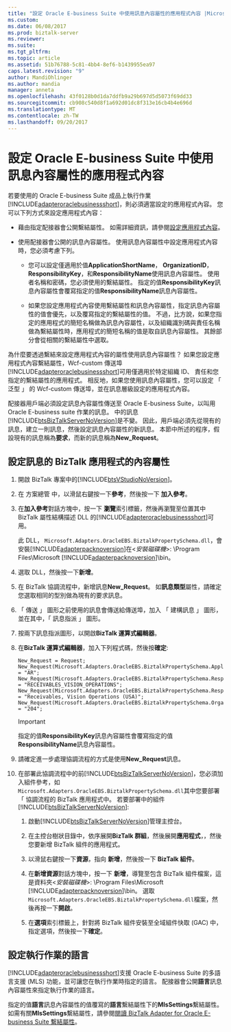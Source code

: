 ```yaml
---
title: "設定 Oracle E-business Suite 中使用訊息內容屬性的應用程式內容 |Microsoft 文件"
ms.custom: 
ms.date: 06/08/2017
ms.prod: biztalk-server
ms.reviewer: 
ms.suite: 
ms.tgt_pltfrm: 
ms.topic: article
ms.assetid: 51b76788-5c81-4bb4-8ef6-b1439955ea97
caps.latest.revision: "9"
author: MandiOhlinger
ms.author: mandia
manager: anneta
ms.openlocfilehash: 43f0128b0d1da7ddfb9a29b697d5d5073f69dd33
ms.sourcegitcommit: cb908c540d8f1a692d01dc8f313e16cb4b4e696d
ms.translationtype: MT
ms.contentlocale: zh-TW
ms.lasthandoff: 09/20/2017
---
```

# <a name="configure-the-application-context-using-message-context-properties-in-oracle-e-business-suite"></a>設定 Oracle E-business Suite 中使用訊息內容屬性的應用程式內容
若要使用的 Oracle E-business Suite 成品上執行作業[!INCLUDE[adapteroraclebusinessshort](../../includes/adapteroraclebusinessshort-md.md)]，則必須適當設定的應用程式內容。 您可以下列方式來設定應用程式內容：  
  
-   藉由指定配接器會公開繫結屬性。 如需詳細資訊，請參閱[設定應用程式內容](../../adapters-and-accelerators/adapter-oracle-ebs/set-application-context.md)。  
  
-   使用配接器會公開的訊息內容屬性。 使用訊息內容屬性中設定應用程式內容時，您必須考慮下列。  
  
    -   您可以設定僅適用於值**ApplicationShortName**， **OrganizationID**， **ResponsibilityKey**，和**ResponsibilityName**使用訊息內容屬性。 使用者名稱和密碼，您必須使用的繫結屬性。 指定的值**ResponsibilityKey**訊息內容屬性會覆寫指定的值**ResponsibilityName**訊息內容屬性。  
  
    -   如果您設定應用程式內容使用繫結屬性和訊息內容屬性，指定訊息內容屬性的值會優先，以及覆寫指定的繫結屬性的值。 不過，比方說，如果您指定的應用程式的簡短名稱做為訊息內容屬性，以及組織識別碼與責任名稱做為繫結屬性時，應用程式的簡短名稱的值是取自訊息內容屬性。 其餘部分會從相關的繫結屬性中選取。  
  
 為什麼要透過繫結來設定應用程式內容的屬性使用訊息內容屬性？ 如果您設定應用程式內容繫結屬性，Wcf-custom 傳送埠[!INCLUDE[adapteroraclebusinessshort](../../includes/adapteroraclebusinessshort-md.md)]可用僅適用於特定組織 ID、 責任和您指定的繫結屬性的應用程式。 相反地，如果您使用訊息內容屬性，您可以設定 「 泛型 」 的 Wcf-custom 傳送埠，並在訊息層級設定的應用程式內容。  
  
 配接器用戶端必須設定訊息內容屬性傳送至 Oracle E-business Suite，以叫用 Oracle E-business suite 作業的訊息。 中的訊息[!INCLUDE[btsBizTalkServerNoVersion](../../includes/btsbiztalkservernoversion-md.md)]是不變。 因此，用戶端必須先從現有的訊息，建立一則訊息，然後設定訊息內容屬性的新訊息。 本節中所述的程序，假設現有的訊息稱為**要求**，而新的訊息稱為**New_Request**。  
  
## <a name="set-the-message-context-properties-for-biztalk-applications"></a>設定訊息的 BizTalk 應用程式的內容屬性  
  
1.  開啟 BizTalk 專案中的[!INCLUDE[btsVStudioNoVersion](../../includes/btsvstudionoversion-md.md)]。  
  
2.  在 方案總管 中，以滑鼠右鍵按一下**參考**，然後按一下 **加入參考**。  
  
3.  在**加入參考**對話方塊中，按一下 **瀏覽**索引標籤，然後再瀏覽至位置其中 BizTalk 屬性結構描述 DLL 的[!INCLUDE[adapteroraclebusinessshort](../../includes/adapteroraclebusinessshort-md.md)]可用。  
  
     此 DLL， `Microsoft.Adapters.OracleEBS.BiztalkPropertySchema.dll`，會安裝[!INCLUDE[adapterpacknoversion](../../includes/adapterpacknoversion-md.md)]在\<*安裝磁碟機*>: \Program Files\Microsoft [!INCLUDE[adapterpacknoversion](../../includes/adapterpacknoversion-md.md)]\bin。  
  
4.  選取 DLL，然後按一下**新增**。  
  
5.  在 BizTalk 協調流程中，新增訊息**New_Request**。 如**訊息類型**屬性，請確定您選取相同的型別做為現有的要求訊息。  
  
6.  「 傳送 」 圖形之前使用的訊息會傳送給傳送埠，加入 「 建構訊息 」 圖形，並在其中，「 訊息指派 」 圖形。  
  
7.  按兩下訊息指派圖形，以開啟**BizTalk 運算式編輯器**。  
  
8.  在**BizTalk 運算式編輯器**，加入下列程式碼，然後按**確定**:  
  
    ```  
    New_Request = Request;  
    New_Request(Microsoft.Adapters.OracleEBS.BiztalkPropertySchema.ApplicationShortName) = "AR";  
    New_Request(Microsoft.Adapters.OracleEBS.BiztalkPropertySchema.ResponsibilityKey) = "RECEIVABLES_VISION_OPERATIONS";  
    New_Request(Microsoft.Adapters.OracleEBS.BiztalkPropertySchema.ResponsibilityName) = "Receivables, Vision Operations (USA)";  
    New_Request(Microsoft.Adapters.OracleEBS.BiztalkPropertySchema.OrganizationId) = "204";  
    ```  
  
    > [!IMPORTANT]
    >  指定的值**ResponsibilityKey**訊息內容屬性會覆寫指定的值**ResponsibilityName**訊息內容屬性。  
  
9. 請確定進一步處理協調流程的方式是使用**New_Request**訊息。  
  
10. 在部署此協調流程中的前[!INCLUDE[btsBizTalkServerNoVersion](../../includes/btsbiztalkservernoversion-md.md)]，您必須加入組件參考，如`Microsoft.Adapters.OracleEBS.BiztalkPropertySchema.dll`其中您要部署 「 協調流程的 BizTalk 應用程式中。 若要部署中的組件[!INCLUDE[btsBizTalkServerNoVersion](../../includes/btsbiztalkservernoversion-md.md)]:  
  
    1.  啟動[!INCLUDE[btsBizTalkServerNoVersion](../../includes/btsbiztalkservernoversion-md.md)]管理主控台。  
  
    2.  在主控台樹狀目錄中，依序展開**BizTalk 群組**，然後展開**應用程式**，，然後您要新增 BizTalk 組件的應用程式。  
  
    3.  以滑鼠右鍵按一下**資源**，指向 **新增**，然後按一下  **BizTalk 組件**。  
  
    4.  在**新增資源**對話方塊中，按一下 **新增**，導覽至包含 BizTalk 組件檔案，這是資料夾\<*安裝磁碟機*>: \Program Files\Microsoft [!INCLUDE[adapterpacknoversion](../../includes/adapterpacknoversion-md.md)]\bin。 選取`Microsoft.Adapters.OracleEBS.BiztalkPropertySchema.dll`檔案，然後再按一下**開啟**。  
  
    5.  在**選項**索引標籤上，針對將 BizTalk 組件安裝至全域組件快取 (GAC) 中，指定選項，然後按一下**確定**。  
  
## <a name="set-the-language-for-performing-operations"></a>設定執行作業的語言  
 [!INCLUDE[adapteroraclebusinessshort](../../includes/adapteroraclebusinessshort-md.md)]支援 Oracle E-business Suite 的多語言支援 (MLS) 功能，並可讓您在執行作業時指定的語言。 配接器會公開**語言**訊息內容屬性來指定執行作業的語言。  
  
 指定的值**語言**訊息內容屬性的值覆寫的**語言**繫結屬性下的**MlsSettings**繫結屬性。 如需有關**MlsSettings**繫結屬性，請參閱[閱讀 BizTalk Adapter for Oracle E-business Suite 繫結屬性](../../adapters-and-accelerators/adapter-oracle-ebs/read-about-the-biztalk-adapter-for-oracle-e-business-suite-binding-properties.md)。  
  
